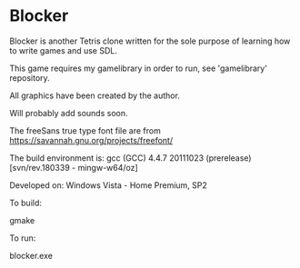 Blocker
=======

Blocker is another Tetris clone written for the sole purpose of learning how to write games and use SDL.

This game requires my gamelibrary in order to run, see 'gamelibrary' repository.

All graphics have been created by the author.

Will probably add sounds soon.

The freeSans true type font file are from https://savannah.gnu.org/projects/freefont/

The build environment is:
gcc (GCC) 4.4.7 20111023 (prerelease) [svn/rev.180339 - mingw-w64/oz]

Developed on:
Windows Vista - Home Premium, SP2

To build:

gmake

To run:

blocker.exe




